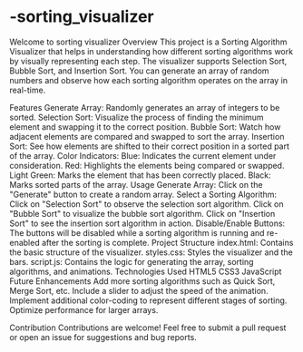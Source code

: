 # -sorting_visualizer
Welcome to sorting visualizer
Overview
This project is a Sorting Algorithm Visualizer that helps in understanding how different sorting algorithms work by visually representing each step. The visualizer supports Selection Sort, Bubble Sort, and Insertion Sort. You can generate an array of random numbers and observe how each sorting algorithm operates on the array in real-time.

Features
Generate Array: Randomly generates an array of integers to be sorted.
Selection Sort: Visualize the process of finding the minimum element and swapping it to the correct position.
Bubble Sort: Watch how adjacent elements are compared and swapped to sort the array.
Insertion Sort: See how elements are shifted to their correct position in a sorted part of the array.
Color Indicators:
Blue: Indicates the current element under consideration.
Red: Highlights the elements being compared or swapped.
Light Green: Marks the element that has been correctly placed.
Black: Marks sorted parts of the array.
Usage
Generate Array: Click on the "Generate" button to create a random array.
Select a Sorting Algorithm:
Click on "Selection Sort" to observe the selection sort algorithm.
Click on "Bubble Sort" to visualize the bubble sort algorithm.
Click on "Insertion Sort" to see the insertion sort algorithm in action.
Disable/Enable Buttons: The buttons will be disabled while a sorting algorithm is running and re-enabled after the sorting is complete.
Project Structure
index.html: Contains the basic structure of the visualizer.
styles.css: Styles the visualizer and the bars.
script.js: Contains the logic for generating the array, sorting algorithms, and animations.
Technologies Used
HTML5
CSS3
JavaScript
Future Enhancements
Add more sorting algorithms such as Quick Sort, Merge Sort, etc.
Include a slider to adjust the speed of the animation.
Implement additional color-coding to represent different stages of sorting.
Optimize performance for larger arrays.

Contribution
Contributions are welcome! Feel free to submit a pull request or open an issue for suggestions and bug reports.
